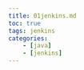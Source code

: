 ```yaml
---
title: 01jenkins.md
toc: true
tags: jenkins
categories: 
    - [java]
    - [jenkins]
---
```



 

<!--more-->




```java

```